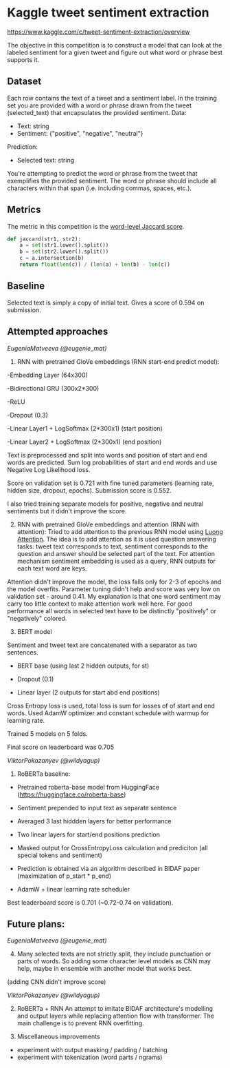 # Kaggle tweet sentiment extraction
https://www.kaggle.com/c/tweet-sentiment-extraction/overview

The objective in this competition is to construct a model that can look at the labeled sentiment for a given tweet and figure out what word or phrase best supports it.

## Dataset
Each row contains the text of a tweet and a sentiment label. In the training set you are provided with a word or phrase drawn from the tweet (selected_text) that encapsulates the provided sentiment.
Data:
* Text: string
* Sentiment: {"positive", "negative", "neutral"}

Prediction:
* Selected text: string

You're attempting to predict the word or phrase from the tweet that exemplifies the provided sentiment. The word or phrase should include all characters within that span (i.e. including commas, spaces, etc.).

## Metrics
The metric in this competition is the [word-level Jaccard score](https://en.wikipedia.org/wiki/Jaccard_index). 

```python
def jaccard(str1, str2): 
    a = set(str1.lower().split()) 
    b = set(str2.lower().split())
    c = a.intersection(b)
    return float(len(c)) / (len(a) + len(b) - len(c))
```

## Baseline
Selected text is simply a copy of initial text.
Gives a score of 0.594 on submission.

## Attempted approaches
*EugeniaMatveeva (@eugenie_mat)*
1. RNN with pretrained GloVe embeddings (RNN start-end predict model):

-Embedding Layer (64x300)

-Bidirectional GRU (300x2\*300)

-ReLU

-Dropout (0.3)

-Linear Layer1 + LogSoftmax (2\*300x1) (start position)

-Linear Layer2 + LogSoftmax (2\*300x1) (end position)


Text is preprocessed and split into words and position of start and end words are predicted. Sum log probabilities of start and end words and use Negative Log Likelihood loss.

Score on validation set is  0.721 with fine tuned parameters (learning rate, hidden size, dropout, epochs).
Submission score is 0.552.

I also tried training separate models for positive, negative and neutral sentiments but it didn't improve the score.

2.  RNN with pretrained GloVe embeddings and attention (RNN with attention):
Tried to add attention to the previous RNN model using [Luong Attention](https://arxiv.org/pdf/1508.04025.pdf). 
The idea is to add attention as it is used question answering tasks: tweet text corresponds to text, sentiment corresponds to the question and answer should be selected part of the text.
For attention mechanism sentiment embedding is used as a query, RNN outputs for each text word are keys.

Attention didn't improve the model, the loss falls only for 2-3 of epochs and the model overfits. Parameter tuning didn't help and score was very low on validation set - around 0.41.
My explanation is that one word sentiment may carry too little context to make attention work well here. For good performance all words in selected text have to be distinctly "positively" or "negatively" colored.

3. BERT model

Sentiment and tweet text are concatenated with a separator as two sentences. 

- BERT base (using last 2 hidden outputs, for st)

- Dropout (0.1)

- Linear layer (2 outputs for start abd end positions)

Cross Entropy loss is used, total loss is sum for losses of of start and end words.
Used AdamW optimizer and constant schedule with warmup for learning rate.

Trained 5 models on 5 folds.

Final score on leaderboard was 0.705

*ViktorPokazanyev (@wildyagup)*
1. RoBERTa baseline:

- Pretrained roberta-base model from HuggingFace (https://huggingface.co/roberta-base)

- Sentiment prepended to input text as separate sentence

- Averaged 3 last hiddden layers for better performance

- Two linear layers for start/end positions prediction

- Masked output for CrossEntropyLoss calculation and prediciton (all special tokens and sentiment)

- Prediction is obtained via an algorithm described in BIDAF paper (maximization of p_start * p_end)

- AdamW + linear learning rate scheduler

Best leaderboard score is 0.701 (~0.72-0.74 on validation).

## Future plans:
*EugeniaMatveeva (@eugenie_mat)*

4. Many selected texts are not strictly split, they include punctuation or parts of words. So adding some character level models as CNN may help, maybe in ensemble with another model that works best.

(adding CNN didn't improve score)

*ViktorPokazanyev (@wildyagup)*

2. RoBERTa + RNN
An attempt to imitate BIDAF architecture's modelling and output layers while replacing attention flow with transformer. 
The main challenge is to prevent RNN overfitting.

3. Miscellaneous improvements
* experiment with output masking / padding / batching
* experiment with tokenization (word parts / ngrams)
